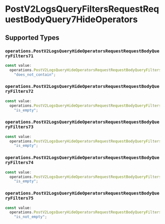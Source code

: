 # PostV2LogsQueryFiltersRequestRequestBodyQuery7HideOperators


## Supported Types

### `operations.PostV2LogsQueryHideOperatorsRequestRequestBodyQueryFilters71`

```typescript
const value:
  operations.PostV2LogsQueryHideOperatorsRequestRequestBodyQueryFilters71 =
    "does_not_contain";
```

### `operations.PostV2LogsQueryHideOperatorsRequestRequestBodyQueryFilters72`

```typescript
const value:
  operations.PostV2LogsQueryHideOperatorsRequestRequestBodyQueryFilters72 =
    "is_empty";
```

### `operations.PostV2LogsQueryHideOperatorsRequestRequestBodyQueryFilters73`

```typescript
const value:
  operations.PostV2LogsQueryHideOperatorsRequestRequestBodyQueryFilters73 =
    "is_empty";
```

### `operations.PostV2LogsQueryHideOperatorsRequestRequestBodyQueryFilters74`

```typescript
const value:
  operations.PostV2LogsQueryHideOperatorsRequestRequestBodyQueryFilters74 =
    "is_empty";
```

### `operations.PostV2LogsQueryHideOperatorsRequestRequestBodyQueryFilters75`

```typescript
const value:
  operations.PostV2LogsQueryHideOperatorsRequestRequestBodyQueryFilters75 =
    "is_not_empty";
```

